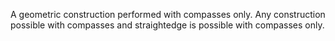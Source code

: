 A geometric construction performed with compasses only. Any construction
possible with compasses and straightedge is possible with compasses
only.
